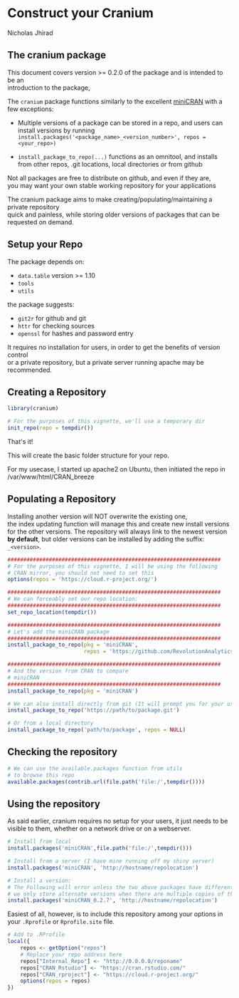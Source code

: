 # Construct your Cranium
Nicholas Jhirad  



## The cranium package

This document covers version >= 0.2.0 of the package and is intended to be an  
introduction to the package, 



The `cranium` package functions similarly to the excellent [miniCRAN](https://github.com/RevolutionAnalytics/miniCRAN) with a few exceptions:  

* Multiple versions of a package can be stored in a repo, and users can install 
  versions by running `install.packages('<package_name>_<version_number>', repos = <your_repo>)`

* `install_package_to_repo(...)` functions as an omnitool, and installs from other repos, 
                             .git locations, local directories or from github


Not all packages are free to distribute on github, and even if they are,  
you may want your own stable working repository for your applications  

The cranium package aims to make creating/populating/maintaining a private repository  
quick and painless, while storing older versions of packages that can be requested on demand.  

## Setup your Repo

The package depends on:
 
 * `data.table` version >= 1.10
 * `tools`
 * `utils`

the package suggests:
 
 * `git2r`     for github and git
 * `httr`      for checking sources
 * `openssl`   for hashes and password entry

It requires no installation for users, in order to get the benefits of version control  
or a private repository, but a private server running apache may be recommended.  

## Creating a Repository


```r
library(cranium)

# For the purposes of this vignette, we'll use a temporary dir
init_repo(repo = tempdir())
```

That's it!

This will create the basic folder structure for your repo.

For my usecase, I started up apache2 on Ubuntu, then initiated the repo 
in /var/www/html/CRAN_breeze


## Populating a Repository

Installing another version will NOT overwrite the existing one,   
the index updating function will manage this and create new install versions
for the other versions. The repository will always link to the newest version 
**by default**, but older versions can be installed by adding the suffix:
`_<version>`.





```r
###################################################################
# For the purposes of this vignette, I will be using the following
# CRAN mirror, you should not need to set this
options(repos = 'https://cloud.r-project.org/')

###################################################################
# We can forceably set our repo location:
###################################################################
set_repo_location(tempdir())

###################################################################
# Let's add the miniCRAN package
###################################################################
install_package_to_repo(pkg = 'miniCRAN', 
                        repos = 'https://github.com/RevolutionAnalytics/')

###################################################################
# And the version from CRAN to compare
# miniCRAN
###################################################################
install_package_to_repo(pkg = 'miniCRAN')

# We can also install directly from git (It will prompt you for your username/pw)
install_package_to_repo('https://path/to/package.git')

# Or from a local directory
install_package_to_repo('path/to/package', repos = NULL)
```


## Checking the repository


```r
# We can use the available.packages function from utils
# to browse this repo
available.packages(contrib.url(file.path('file:/',tempdir())))
```


## Using the repository

As said earlier, cranium requires no setup for your users, 
it just needs to be visible to them, whether on a network drive or on a webserver.


```r
# Install from local
install.packages('miniCRAN',file.path('file:/',tempdir()))

# Install from a server (I have mine running off my shiny server)
install.packages('miniCRAN', 'http://hostname/repolocation')

# Install a version:
# The Following will error unless the two above packages have different versions,
# we only store alternate versions when there are multiple copies of the file in the repo)
install.packages('miniCRAN_0.2.7', 'http://hostname/repolocation')
```

Easiest of all, however, is to include this repository among your options
in your `.Rprofile` or `Rprofile.site` file.


```r
# Add to .RProfile
local({
    repos <- getOption("repos")
    # Replace your repo address here
    repos["Internal_Repo"] <- "http://0.0.0.0/reponame"
    repos["CRAN_Rstudio"] <- "https://cran.rstudio.com/"
    repos["CRAN_rproject"] <- "https://cloud.r-project.org/"
    options(repos = repos)
})
```
